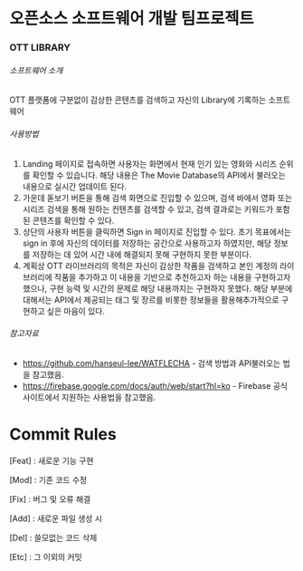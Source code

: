 # 오픈소스 소프트웨어 개발 팀프로젝트

### OTT LIBRARY
###### 소프트웨어 소개
OTT 플랫폼에 구분없이 감상한 콘텐츠를 검색하고 자신의 Library에 기록하는 소프트웨어

###### 사용방법
1) Landing 페이지로 접속하면 사용자는 화면에서 현재 인기 있는 영화와 시리즈 순위를 확인할 수 있습니다. 해당 내용은 The Movie Database의 API에서 불러오는 내용으로 실시간 업데이트 된다.
2) 가운데 돋보기 버튼을 통해 검색 화면으로 진입할 수 있으며, 검색 바에서 영화 또는 시리즈 검색을 통해 원하는 컨텐츠를 검색할 수 있고, 검색 결과로는 키워드가 포함된 콘텐츠를 확인할 수 있다.
3) 상단의 사용자 버튼을 클릭하면 Sign in 페이지로 진입할 수 있다. 초기 목표에서는 sign in 후에 자신의 데이터를 저장하는 공간으로 사용하고자 하였지만, 해당 정보를 저장하는 데 있어 시간 내에 해결되지 못해 구현하지 못한 부분이다. 
4) 계획상 OTT 라이브러리의 목적은 자신이 감상한 작품을 검색하고 본인 계정의 라이브러리에 작품을 추가하고 이 내용을 기반으로 추천하고자 하는 내용을 구현하고자 했으나, 구현 능력 및 시간의 문제로 해당 내용까지는 구현하지 못했다. 해당 부분에 대해서는 API에서 제공되는 태그 및 장르를 비롯한 정보들을 활용해추가적으로 구현하고 싶은 마음이 있다.


###### 참고자료
 * https://github.com/hanseul-lee/WATFLECHA - 검색 방법과 API불러오는 법을 참고했음.
 * https://firebase.google.com/docs/auth/web/start?hl=ko - Firebase 공식사이트에서 지원하는 사용법을 참고했음.

# Commit Rules
[Feat] : 새로운 기능 구현

[Mod] : 기존 코드 수정

[Fix] : 버그 및 오류 해결

[Add] : 새로운 파일 생성 시

[Del] : 쓸모없는 코드 삭제

[Etc] : 그 이외의 커밋 
